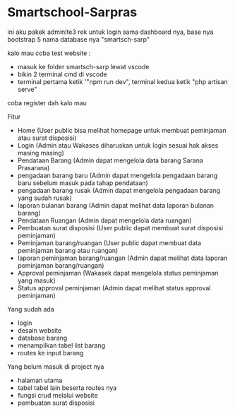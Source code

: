 # Smartschool-Sarpras
ini aku pakek adminlte3 rek untuk login sama dashboard nya, base nya bootstrap 5
nama database nya "smartsch-sarp"

kalo mau coba test website :
- masuk ke folder smartsch-sarp lewat vscode
- bikin 2 terminal cmd di vscode
- terminal pertama ketik '"npm run dev", terminal kedua ketik "php artisan serve"

coba register dah kalo mau

Fitur
- Home (User public bisa melihat homepage untuk membuat peminjaman atau surat disposisi)
- Login (Admin atau Wakases diharuskan untuk login sesuai hak akses masing masing)
- Pendataan Barang (Admin dapat mengelola data barang Sarana Prasarana)
- pengadaan barang baru (Admin dapat mengelola pengadaan barang baru sebelum masuk pada tahap pendataan)
- pengadaan barang rusak (Admin dapat mengelola pengadaan barang yang sudah rusak)
- laporan bulanan barang (Admin dapat melihat data laporan bulanan barang)
- Pendataan Ruangan (Admin dapat mengelola data ruangan)
- Pembuatan surat disposisi (User public dapat membuat surat disposisi peminjaman)
- Peminjaman barang/ruangan (User public dapat membuat data peminjaman barang atau ruangan)
- laporan peminjaman barang/ruangan (Admin dapat melihat data laporan peminjaman barang/ruangan)
- Approval peminjaman (Wakasek dapat mengelola status peminjaman yang masuk)
- Status approval peminjaman (Admin dapat melihat status approval peminjaman)

Yang sudah ada
- login
- desain website
- database barang
- menampilkan tabel list barang
- routes ke input barang

Yang belum masuk di project nya
- halaman utama
- tabel tabel lain beserta routes nya
- fungsi crud melalui website
- pembuatan surat disposisi
